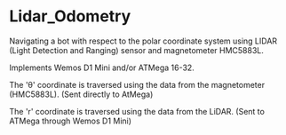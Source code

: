 # Lidar_Odometry

Navigating a bot with respect to the polar coordinate system using LIDAR (Light Detection and Ranging) sensor and magnetometer HMC5883L.

Implements Wemos D1 Mini and/or ATMega 16-32.

The 'θ' coordinate is traversed using the data from the magnetometer (HMC5883L). (Sent directly to AtMega)

The 'r' coordinate is traversed using the data from the LiDAR. (Sent to ATMega through Wemos D1 Mini)
